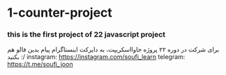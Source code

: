 # 1-counter-project
### this is the first project of <b>22 javascript project</b>
برای شرکت در دوره ۲۲ پروژه جاوااسکریپت، به دایرکت اینستاگرام پیام بدین
فالو هم بکنید :/
instagram: https://instagram.com/soufi_learn
telegram: https://t.me/soufi_joon
